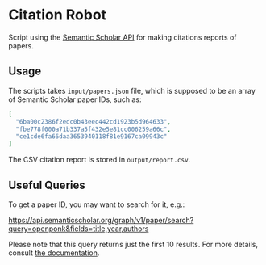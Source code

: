 # Citation Robot

Script using the [Semantic Scholar API](https://www.semanticscholar.org/product/api#Documentation) for making citations reports of papers.

## Usage

The scripts takes `input/papers.json` file, which is supposed to be an array of Semantic Scholar paper IDs, such as:

```json
[
  "6ba00c2386f2edc0b43eec442cd1923b5d964633",
  "fbe778f000a71b337a5f432e5e81cc006259a66c",
  "ce1cde6fa66daa3653940118f81e9167ca09943c"
]
```

The CSV citation report is stored in `output/report.csv`.

## Useful Queries

To get a paper ID, you may want to search for it, e.g.:

https://api.semanticscholar.org/graph/v1/paper/search?query=openponk&fields=title,year,authors

Please note that this query returns just the first 10 results. For more details, consult [the documentation](https://www.semanticscholar.org/product/api#Documentation).
